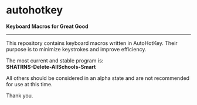 # autohotkey
<b>Keyboard Macros for Great Good</b>

---

This repository contains keyboard macros written in AutoHotKey. Their purpose is to minimize keystrokes and improve efficiency.

The most current and stable program is:</br>
<b>SHATRNS-Delete-AllSchools-Smart</b>

All others should be considered in an alpha state and are not recommended for use at this time.

Thank you.
